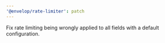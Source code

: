 ```yaml
---
'@envelop/rate-limiter': patch
---
```


Fix rate limiting being wrongly applied to all fields with a default configuration.
